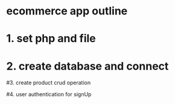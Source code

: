 # ecommerce app outline

# 1. set php and file

# 2. create database and connect

#3. create product crud operation 

#4. user authentication for signUp

#

#

#
